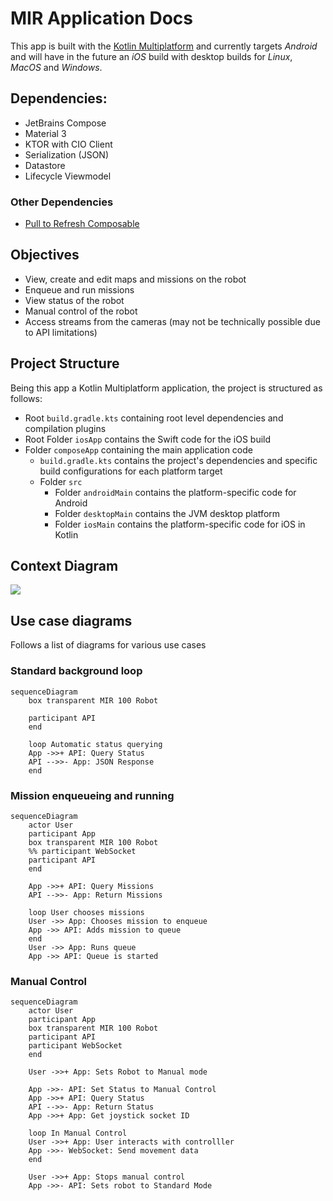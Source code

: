 # MIR Application Docs
This app is built with the [Kotlin Multiplatform](https://kotlinlang.org/docs/multiplatform.html) and currently 
targets *Android* and will have in the future an *iOS* build with desktop builds for *Linux*, *MacOS* and *Windows*.

## Dependencies:
- JetBrains Compose
- Material 3
- KTOR with CIO Client
- Serialization (JSON)
- Datastore
- Lifecycle Viewmodel

### Other Dependencies
- [Pull to Refresh Composable](https://github.com/MateriiApps/pullrefresh)

## Objectives
- View, create and edit maps and missions on the robot
- Enqueue and run missions
- View status of the robot
- Manual control of the robot
- Access streams from the cameras (may not be technically possible due to API limitations)

## Project Structure
Being this app a Kotlin Multiplatform application, the project is structured as follows:
- Root `build.gradle.kts` containing root level dependencies and compilation plugins
- Root Folder `iosApp` contains the Swift code for the iOS build
- Folder `composeApp` containing the main application code
  - `build.gradle.kts` contains the project's dependencies and specific build configurations for each platform target
  - Folder `src`
    - Folder `androidMain` contains the platform-specific code for Android
    - Folder `desktopMain` contains the JVM desktop platform
    - Folder `iosMain` contains the platform-specific code for iOS in Kotlin

## Context Diagram
[![](https://mermaid.ink/img/pako:eNqdV21v4jgQ_iuWxUpUoigBWijSfeBtq-oOqVe60u0KaeUkDvg22Mh2tuUq_vuNnTgkEOh24UPw5Hn8zHjGY_OGQxFRPMST3kRwTV_1kiP4kDB8ZjqhQzR_eEKj7TZhIdFM8OL1lKpQnrxGkx6aMrKSZLPMsdrMc4J7lOJfGmoHeqRSCd5MFZUttMRf4LnE5tc95VSyEBkLEjHSa2rmWeIrR13slKab72OR8ojIXTPwDK_sMr5Cbxn2gG-SA-AEbwx_Cp0wjuZpotk2IToWclMom3n2zoGDsm-IJlLf89CTCITO5lJWstaP77NX3ZQGaoAlTlnHPHIt9kSTfJmOIoAVUgUpw1UQhcgD5FnGJMzh5vvpU-7UzLzbSqbo8YKOCf_hTF4eSkErpTBMlRYbKkeOxPgKTXIjGmXBjZCDuZwGgGyhF6bXaGsnIom1mVIDVa3a1tlLiuNaxfE5nl15x53UcieZtxGUer5Ul_SntXNML0ecTflu3EfKeQ1nj9GoyCqnGjkPFnnRWfUkES-qcEEhLdBPRl8Q46ausy1JApFq4xqTVReg1HiENuQHRVuy29BzXtUWj39cPHntHHFdTNPA5iUbzOx-IuAk9BNaG9lCC0kVIkni1jUEg_XfQE_jK9agVYpPS8IVCQ0MRlSHtfHV9JrOcXSduq1xmrJyqWQmszWu3uONa3hjV2BZl_n1DYU4tHsETY6266T35-M_ZMjum9n1hrAEqVJansEDZisSZOcslEKJWKPZa7gmfEURLVNq5V055ELTmsinaEo0CYiiv7sE9Vk-pLd7nN5uphRUa_lM0v5OaUpz_z_X-P8ZWcR559uXSsJyS6m4r1G4f0_hoy3XlkXFUh3v3fmWPe2b7CwqnQvltlU5tUrwA6bUCk7BdVBbkwvKI5WXmcpbxfz58RwbOJWDq0KHblm6b1jml21ENJ0l1HTDhd4ltBxgI4a71EQkQv6xxJJGRr8RrJxlJekuMwkZwdlTBl6diICTJwKHkBvmzuZmCJIs1w2zqU-MIo4V1f-A6eaiTs3Sf1jlK5iufe9DOpPf1el5R_Fd3_yKcjXnFWmXs7Kysx3JVFzpHHTdFnDif5EdHD9wyY7ZqtkIe4s12dIH_iRegGfbChhdm3F2306HWxh8hFKM4KJub5BLDBt4AwsxtNeTmMAtFa6MfA9Qkmqx2PEQD7VMaQtLka7WeBiTRMEotc7kV_TCuiX8mxAbR4EhHr7hVzwc9Nt9rzvwep5_6_vdzqCFd3h4Pei0_b53270z7wY3d719C_9nJ_DbXve2P-jf3XmdwaDb73RbmEYMTul59kfD_t_Y_w-tNOYs?type=png)](https://mermaid.live/edit#pako:eNqdV21v4jgQ_iuWxUpUoigBWijSfeBtq-oOqVe60u0KaeUkDvg22Mh2tuUq_vuNnTgkEOh24UPw5Hn8zHjGY_OGQxFRPMST3kRwTV_1kiP4kDB8ZjqhQzR_eEKj7TZhIdFM8OL1lKpQnrxGkx6aMrKSZLPMsdrMc4J7lOJfGmoHeqRSCd5MFZUttMRf4LnE5tc95VSyEBkLEjHSa2rmWeIrR13slKab72OR8ojIXTPwDK_sMr5Cbxn2gG-SA-AEbwx_Cp0wjuZpotk2IToWclMom3n2zoGDsm-IJlLf89CTCITO5lJWstaP77NX3ZQGaoAlTlnHPHIt9kSTfJmOIoAVUgUpw1UQhcgD5FnGJMzh5vvpU-7UzLzbSqbo8YKOCf_hTF4eSkErpTBMlRYbKkeOxPgKTXIjGmXBjZCDuZwGgGyhF6bXaGsnIom1mVIDVa3a1tlLiuNaxfE5nl15x53UcieZtxGUer5Ul_SntXNML0ecTflu3EfKeQ1nj9GoyCqnGjkPFnnRWfUkES-qcEEhLdBPRl8Q46ausy1JApFq4xqTVReg1HiENuQHRVuy29BzXtUWj39cPHntHHFdTNPA5iUbzOx-IuAk9BNaG9lCC0kVIkni1jUEg_XfQE_jK9agVYpPS8IVCQ0MRlSHtfHV9JrOcXSduq1xmrJyqWQmszWu3uONa3hjV2BZl_n1DYU4tHsETY6266T35-M_ZMjum9n1hrAEqVJansEDZisSZOcslEKJWKPZa7gmfEURLVNq5V055ELTmsinaEo0CYiiv7sE9Vk-pLd7nN5uphRUa_lM0v5OaUpz_z_X-P8ZWcR559uXSsJyS6m4r1G4f0_hoy3XlkXFUh3v3fmWPe2b7CwqnQvltlU5tUrwA6bUCk7BdVBbkwvKI5WXmcpbxfz58RwbOJWDq0KHblm6b1jml21ENJ0l1HTDhd4ltBxgI4a71EQkQv6xxJJGRr8RrJxlJekuMwkZwdlTBl6diICTJwKHkBvmzuZmCJIs1w2zqU-MIo4V1f-A6eaiTs3Sf1jlK5iufe9DOpPf1el5R_Fd3_yKcjXnFWmXs7Kysx3JVFzpHHTdFnDif5EdHD9wyY7ZqtkIe4s12dIH_iRegGfbChhdm3F2306HWxh8hFKM4KJub5BLDBt4AwsxtNeTmMAtFa6MfA9Qkmqx2PEQD7VMaQtLka7WeBiTRMEotc7kV_TCuiX8mxAbR4EhHr7hVzwc9Nt9rzvwep5_6_vdzqCFd3h4Pei0_b53270z7wY3d719C_9nJ_DbXve2P-jf3XmdwaDb73RbmEYMTul59kfD_t_Y_w-tNOYs)

## Use case diagrams
Follows a list of diagrams for various use cases
### Standard background loop
```mermaid
sequenceDiagram
    box transparent MIR 100 Robot

    participant API
    end

    loop Automatic status querying
    App ->>+ API: Query Status
    API -->>- App: JSON Response
    end
```

### Mission enqueueing and running
```mermaid
sequenceDiagram
    actor User
    participant App
    box transparent MIR 100 Robot
    %% participant WebSocket
    participant API
    end

    App ->>+ API: Query Missions
    API -->>- App: Return Missions

    loop User chooses missions
    User ->> App: Chooses mission to enqueue
    App ->> API: Adds mission to queue
    end
    User ->> App: Runs queue
    App ->> API: Queue is started
```

### Manual Control
```mermaid
sequenceDiagram
    actor User
    participant App
    box transparent MIR 100 Robot
    participant API
    participant WebSocket
    end

    User ->>+ App: Sets Robot to Manual mode

    App ->>- API: Set Status to Manual Control
    App ->>+ API: Query Status
    API -->>- App: Return Status
    App ->>+ App: Get joystick socket ID

    loop In Manual Control
    User ->>+ App: User interacts with controlller
    App ->>- WebSocket: Send movement data
    end
    
    User ->>+ App: Stops manual control
    App ->>- API: Sets robot to Standard Mode
```

